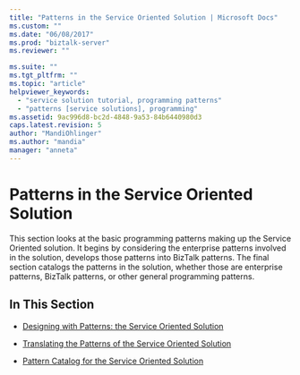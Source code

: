 ```yaml
---
title: "Patterns in the Service Oriented Solution | Microsoft Docs"
ms.custom: ""
ms.date: "06/08/2017"
ms.prod: "biztalk-server"
ms.reviewer: ""

ms.suite: ""
ms.tgt_pltfrm: ""
ms.topic: "article"
helpviewer_keywords: 
  - "service solution tutorial, programming patterns"
  - "patterns [service solutions], programming"
ms.assetid: 9ac996d8-bc2d-4848-9a53-84b6440980d3
caps.latest.revision: 5
author: "MandiOhlinger"
ms.author: "mandia"
manager: "anneta"
---
```

# Patterns in the Service Oriented Solution
This section looks at the basic programming patterns making up the Service Oriented solution. It begins by considering the enterprise patterns involved in the solution, develops those patterns into BizTalk patterns. The final section catalogs the patterns in the solution, whether those are enterprise patterns, BizTalk patterns, or other general programming patterns.  
  
## In This Section  
  
-   [Designing with Patterns: the Service Oriented Solution](../core/designing-with-patterns-the-service-oriented-solution.md)  
  
-   [Translating the Patterns of the Service Oriented Solution](../core/translating-the-patterns-of-the-service-oriented-solution.md)  
  
-   [Pattern Catalog for the Service Oriented Solution](../core/pattern-catalog-for-the-service-oriented-solution.md)